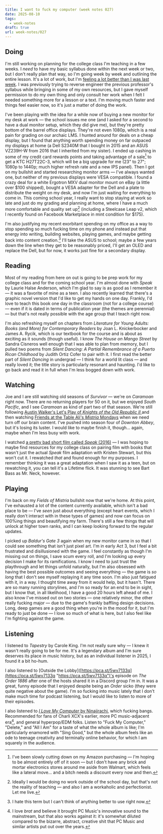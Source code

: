 ```yaml
---
title: I want to fuck my computer (week notes 027)
date: 2025-08-10
tags:
  - week-notes
draft: true
url: week-notes/027
---
```

## Doing
I'm still working on planning for the college class I'm teaching in a few weeks. I *need* to have my basic syllabus done within the next week or two, but I don't really plan that way, so I'm going week by week and outlining the entire lesson. It's a lot of work, but I'm [feeling a lot better than I was last week](https://cassie.ink/week-notes/026/). I was previously trying to reverse engineer the previous professor's syllabus while bringing in some of my own resources, but I gave myself permission to do my own thing and only consult her work when I felt I needed something more for a lesson or a text. I'm moving much faster and things feel easier now, so it's just a matter of doing the work.

I've been playing with the idea for a while now of buying a new monitor for my desk at work — the school issues me one (and I asked for a second to have a dual monitor setup, which they did give me), but they're pretty bottom of the barrel office displays. They're not even 1080p, which is a real pain for grading on our archaic LMS. I hunted around for deals on a cheap display, but I found that anything worth spending money on far outpaced my displays at home (a Dell S2340M that I bought in 2015 and an ASUS VZ239H-W from 2016 that I inherited from my sister). I ended up cashing in some of my credit card rewards points and taking advantage of a sale[^1] to get a KTC H27T22C-3, which will be a big upgrade for me (23" to 27"; 1080p to 1440p; much higher refresh rate and a new IPS panel). Then I got on my bullshit and started researching monitor arms — I've always wanted one, but neither of my previous displays were VESA compatible. I found a crazy deal for a white Ergotron MXV dual monitor mount on eBay (a little over $100 shipped), bought a VESA adapter for the Dell and a plate to distribute the weight on my desk, and now I'm just waiting for everything to come in. This coming school year, I really want to stop staying at work so late and just do my grading and planning at home, where I have a much more comfortable and quality set up[^2] (including a Steelcase Leap v2, which I recently found on Facebook Marketplace in mint condition for $175). 

I'm also justifying my recent exorbitant spending on my office as a way to stop spending so much fucking time on my phone and instead put that energy into writing, building websites, playing games, and maybe getting back into content creation.[^3] I'll take the ASUS to school; maybe a few years down the line when they get to be reasonably priced, I'll get an OLED and replace the Dell, but for now, it works just fine for a secondary display.

## Reading
Most of my reading from here on out is going to be prep work for my college class and for the coming school year. I'm almost done with *Speak* by Laurie Halse Anderson, which I'm glad to say is as good as I remember it — it was a favorite of mine as a teen. I also recently learned that there's a graphic novel version that I'd like to get my hands on one day. Frankly, I'd love to teach this book one day in the classroom (not for a college course) — even if it is dated in terms of publication year (the themes are perennial) — but that's not really possible with the age group that I teach right now.

I'm also refreshing myself on chapters from *Literature for Young Adults: Books (and More) for Contemporary Readers* by Joan L. Knickerbocker and James A. Rycik, which is our textbook for the course and is about as exciting as it sounds (though useful). I know *The House on Mango Street* by Sandra Cisneros well enough that I was able to plan from memory, but I pulled two poems from *Silent Dancing: A Partial Remembrance of a Puerto Rican Childhood* by Judith Ortiz Cofer to pair with it. I first read the better part of *Silent Dancing* in undergrad — I think for a world lit class — and really loved it; the title story is particularly resonant and haunting. I'd like to go back and read it in full when I'm less bogged down with work.

## Watching
Joe and I are still watching old seasons of *Survivor* — we're on *Caramoan* right now. There are no returning players for 50 on it, but we enjoyed *South Pacific*, and I see *Caramoan* as kind of part two of that season. We're still following [Austin Walker's Let's Play of *Knights of the Old Republic II* ](https://youtube.com/playlist?list=PLzb96hSa04DPbyVmGawLPUYr9DUG99k8Q) and then watching [Friends at the Table Ali's *Mistria* Mondays](https://www.youtube.com/playlist?list=PLIAGhNc7IWXxCHc55BwOsuTgMrDM8smSU) when we need turn off our brain content. I've pushed into season four of *Downton Abbey*, but it's losing its luster. I would like to maybe finish it, though... again, maybe when I'm less busy with work.

I watched [a pretty bad short film called *Speak* (2016)](https://vimeo.com/153657125?share=copy) — I was hoping to maybe find resources for my college class on pairing film with books that wasn't just the actual *Speak* film adaptation with Kristen Stewart, but this won't cut it. I rewatched *that* and found enough for my purposes. I remember thinking it was a great adaptation when I saw it as a teen, but on rewatching it, you can tell it's a Lifetime flick. It was stunning to see Bart Bass as Mr. Neck, however.

## Playing
I'm back on my *Fields of Mistria* bullshit now that we're home. At this point, I've exhausted a lot of the content currently available, which isn't a bad place to be — I've *seen* just about everything (except heart events, which I really don't interact with in these types of games) and now can focus on 100%ing things and beautifying my farm. There's still a few things that will unlock at higher town ranks, and I can keep looking forward to the regular updates.

I picked up *Baldur's Gate 3* again when my new monitor came in so that I could see something that isn't just pixel art. I'm in early Act 3, but I feel a bit frustrated and disillusioned with the game. I feel constantly as though I'm missing out on things, I save scum every roll, and I'm looking up every decision I make for its ramifications. I know I need to just trust the playthrough and let things unfold naturally, but I'm also obsessed with having the best possible outcomes and seeing everything — the game is *so long* that I don't see myself replaying it any time soon. I'm also just fatigued with it, in a way. I thought time away from it would help, but it hasn't. There are so many running storylines, and I'm so ready for an end to be in sight, but I know that, in all likelihood, I have a good 20 hours left ahead of me. I also know I've missed out on two stories — one relatively minor, the other really fucking major — due to the game's frankly baffling design decisions. Long, deep games are a good thing when you're in the mood for it, but I'm ready to just be done — I love so much of what is here, but I also feel like I'm fighting against the game.

## Listening
I listened to *Tapestry* by Carole King. I'm not really sure why — I knew it wasn't really going to be for me. It's a legendary album and I'm sure deserves its place in music history, but as an individual listener in 2025, I found it a bit ho-hum.

I also listened to [Outside the Lobby]([https://pca.st/5wv7133q](https://pca.st/5wv7133q "https://pca.st/5wv7133q")'s episode on *The Order 1886* after one of the hosts shared it in a Discord group I'm in. It was a great, funny episode that I enjoyed despite being an *Order* sicko (they were quite negative about the game). I'm so fucking into music lately that I don't make much time for podcast listening, but I would like to listen to more of their episodes.

I also listened to [*I Love My Computer* by Ninajirachi](https://ninajirachi.bandcamp.com/album/i-love-my-computer), which fucking bangs. Recommended for fans of Charli XCX's earlier, more PC music-adjacent era[^4], and general hyperpop/EDM folks. Listen to "Fuck My Computer," "Delete," and "All I Am" for a taste of what the whole album is like; I'm particularly enamored with "Sing Good," but the whole album feels like an ode to teenage creativity and terminally online behavior, for which I am squarely in the audience.

[^1]: I've been slowly cutting down on my Amazon purchasing — I'm hoping to be almost entirely off of it soon — but I don't have any brick and mortar electronics stores around me aside from Walmart, which feels like a lateral move... and a bitch needs a discount every now and then.
[^2]: Ideally I would be doing no work outside of the school day, but that's not the reality of teaching — and also I am a workaholic and perfectionist. Let me live.
[^3]: I hate this term but I can't think of anything better to use right now.
[^4]: I love *brat* and believe it brought PC Music's innovative sound to the mainstream, but that also works against it: it's somewhat diluted compared to the bizarre, abstract, creative shit that PC Music and similar artists put out over the years.